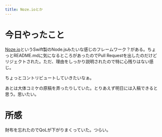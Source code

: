 ```yaml
---
title: Noze.ioとか
---
```


# 今日やったこと

[Noze.io](http://noze.io/)というSwift製のNode.jsみたいな感じのフレームワーク？がある。ちょっとREADME.mdに気になるところがあったのでPull Requestを出したのだけどリジェクトされた。ただ、理由をしっかり説明されたので特に心残りはない感じ。

ちょっとコントリビュートしていきたいなぁ。

あとは大体コミケの原稿を弄ったりしていた。とりあえず明日には入稿できると思う。思いたい。

# 所感

財布を忘れたのでQoLが下がりまくっていた。つらい。
